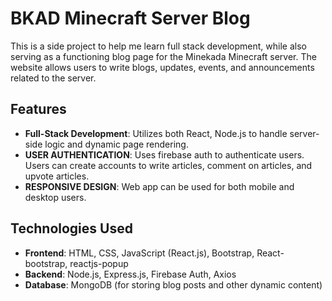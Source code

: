 # BKAD Minecraft Server Blog

This is a side project to help me learn full stack development, while also serving as a functioning blog page for the Minekada Minecraft server. The website allows users to write blogs, updates, events, and announcements related to the server.

## Features
- **Full-Stack Development**: Utilizes both React, Node.js to handle server-side logic and dynamic page rendering.
- **USER AUTHENTICATION**: Uses firebase auth to authenticate users. Users can create accounts to write articles, comment on articles, and upvote articles.
- **RESPONSIVE DESIGN**: Web app can be used for both mobile and desktop users.

## Technologies Used
- **Frontend**: HTML, CSS, JavaScript (React.js), Bootstrap, React-bootstrap, reactjs-popup
- **Backend**: Node.js, Express.js, Firebase Auth, Axios
- **Database**: MongoDB (for storing blog posts and other dynamic content)
